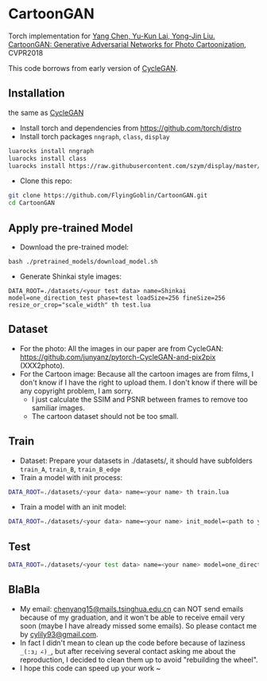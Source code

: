# CartoonGAN

Torch implementation for [Yang Chen, Yu-Kun Lai, Yong-Jin Liu. CartoonGAN: Generative Adversarial Networks for Photo Cartoonization](http://cg.cs.tsinghua.edu.cn/people/~Yongjin/CartoonGan-CVPR2018.pdf), CVPR2018

This code borrows from early version of [CycleGAN](https://github.com/junyanz/CycleGAN).

## Installation
the same as [CycleGAN](https://github.com/junyanz/CycleGAN)
- Install torch and dependencies from https://github.com/torch/distro
- Install torch packages `nngraph`, `class`, `display`
```bash
luarocks install nngraph
luarocks install class
luarocks install https://raw.githubusercontent.com/szym/display/master/display-scm-0.rockspec
```
- Clone this repo:
```bash
git clone https://github.com/FlyingGoblin/CartoonGAN.git
cd CartoonGAN
```

## Apply pre-trained Model
- Download the pre-trained model:
```
bash ./pretrained_models/download_model.sh
```
- Generate Shinkai style images:
```
DATA_ROOT=./datasets/<your test data> name=Shinkai model=one_direction_test phase=test loadSize=256 fineSize=256 resize_or_crop="scale_width" th test.lua
```

## Dataset
- For the photo:
All the images in our paper are from CycleGAN: https://github.com/junyanz/pytorch-CycleGAN-and-pix2pix (XXX2photo).
- For the Cartoon image:
Because all the cartoon images are from films, I don't know if I have the right to upload them. I don't know if there will be any copyright problem, I am sorry.
    - I just calculate the SSIM and PSNR between frames to remove too samiliar images.
    - The cartoon dataset should not be too small.


## Train
- Dataset:
Prepare your datasets in ./datasets/<your data>, it should have subfolders `train_A`, `train_B`, `train_B_edge`
- Train a model with init process:
```bash
DATA_ROOT=./datasets/<your data> name=<your name> th train.lua
```
- Train a model with an init model:
```bash
DATA_ROOT=./datasets/<your data> name=<your name> init_model=<path to your init model> th train.lua
```

## Test
```bash
DATA_ROOT=./datasets/<your test data> name=<your name> model=one_direction_test phase=test loadSize=256 fineSize=256 resize_or_crop="scale_width" th test.lua
```

## BlaBla
- My email: chenyang15@mails.tsinghua.edu.cn can NOT send emails because of my graduation, and it won't be able to receive email very soon (maybe I have already missed some emails). So please contact me by cylily93@gmail.com.
- In fact I didn't mean to clean up the code before because of laziness  `_(:з」∠)_`, but after receiving several contact asking me about the reproduction, I decided to clean them up to avoid "rebuilding the wheel".
- I hope this code can speed up your work ~
